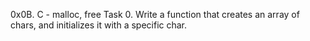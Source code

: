 0x0B. C - malloc, free
Task 0.
Write a function that creates an array of chars, and initializes it with a specific char.
